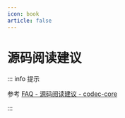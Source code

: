 ```yaml
---
icon: book
article: false
---
```


# 源码阅读建议

::: info 提示

参考 [FAQ - 源码阅读建议 - codec-core](/frequently-asked-questions/code-analysis.md#codec-core)

:::
